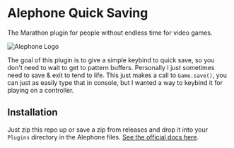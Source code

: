 # Alephone Quick Saving
The Marathon plugin for people without endless time for video games.

![Alephone Logo](https://alephone.lhowon.org/images/alephone_med.png)

The goal of this plugin is to give a simple keybind to quick save, so you don't need to wait to get to pattern buffers. Personally I just sometimes need to save & exit to tend to life. This just makes a call to `Game.save()`, you can just as easily type that in console, but I wanted a way to keybind it for playing on a controller.

## Installation
Just zip this repo up or save a zip from releases and drop it into your `Plugins` directory in the Alephone files. [See the official docs here](https://github.com/Aleph-One-Marathon/alephone/wiki/Plugin-Guide).
